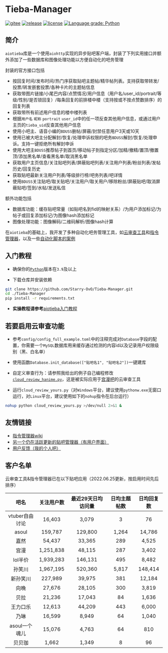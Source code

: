 # Tieba-Manager

[![gitee](https://img.shields.io/badge/mirror-gitee-red)](https://gitee.com/Starry-OvO/Tieba-Manager)
[![release](https://img.shields.io/github/release/Starry-OvO/Tieba-Manager?color=blue&logo=github)](../../releases)
[![license](https://img.shields.io/github/license/Starry-OvO/Tieba-Manager?color=blue&logo=github)](LICENSE)
[![Language grade: Python](https://img.shields.io/lgtm/grade/python/g/Starry-OvO/Tieba-Manager?logo=lgtm)](https://lgtm.com/projects/g/Starry-OvO/Tieba-Manager/context:python)

## 简介

`aiotieba`库是一个使用`aiohttp`实现的异步贴吧客户端，封装了下列实用接口并额外添加了一些数据库和图像处理功能以方便自动化的吧务管理

封装的官方接口包括

+ 按回复时间/发布时间/热门序获取贴吧主题帖/精华帖列表。支持获取带转发/投票/转发嵌套投票/各种卡片的主题帖信息
+ 获取带图片链接/小尾巴内容/点赞情况/用户信息（用户名/user_id/portrait/等级/性别/是否锁回复）/每条回复的前排楼中楼（支持按或不按点赞数排序）的回复列表
+ 获取带所有前述用户信息的楼中楼列表
+ 根据`用户名` `昵称` `portrait` `user_id`中的任一项反查其他用户信息，或通过用户主页的`tieba_uid`反查其他用户信息
+ 使用小吧主、语音小编的`BDUSS`删帖/屏蔽/封禁任意用户3天或10天
+ 使用已被大吧主分配解封/恢复/处理申诉权限的吧务`BDUSS`解封/恢复/处理申诉。支持一键拒绝所有解封申诉
+ 使用大吧主`BDUSS`推荐帖子到首页/移动帖子到指定分区/加精/撤精/置顶/撤置顶/添加黑名单/查看黑名单/取消黑名单
+ 获取用户主页信息/关注贴吧列表/屏蔽贴吧列表/关注用户列表/粉丝列表/发帖历史/回复历史
+ 获取贴吧最新关注用户列表/等级排行榜/吧务列表/吧详情
+ 使用`BDUSS`关注贴吧/取关贴吧/关注用户/取关用户/移除粉丝/屏蔽贴吧/取消屏蔽贴吧/签到/水帖/发送私信

额外功能包括

+ 数据库功能：缓存贴吧常量（如贴吧名到fid的映射关系）/为用户添加标记/为帖子或回复添加标记/为图像hash添加标记
+ 图像处理功能：图像解码/二维码解析/图像hash计算

在`aiotieba`的基础上，我开发了多种自动化吧务管理工具，如[云审查工具](wikis/cloud_review_introduction.md)和[指令管理器](../../wiki/%E6%8C%87%E4%BB%A4%E7%AE%A1%E7%90%86%E5%99%A8%E4%BD%BF%E7%94%A8%E8%AF%B4%E6%98%8E%E4%B9%A6)，以及一些[自动化脚本的案例](wikis/many_utils.md)

## 入门教程

+ 确保你的[`Python`](https://www.python.org/downloads/)版本在`3.9`及以上

+ 下载仓库并安装依赖

```bash
git clone https://github.com/Starry-OvO/Tieba-Manager.git
cd ./Tieba-Manager
pip install -r requirements.txt
```

+ **实操教程请参考**[aiotieba入门教程](wikis/tutorial.md)

## 若要启用云审查功能

+ 参考`config/config_full_example.toml`中的注释完成对`Database`字段的配置，你需要一个`MySQL`数据库用来缓存通过检测的内容id以及记录用户权限级别（黑、白名单）

+ 使用函数`Database.init_database(["贴吧名1", "贴吧名2"])`一键建库

+ 自定义审查行为：请参照我给出的例子自己编程修改[`cloud_review_hanime.py`](cloud_review_hanime.py)，这是被实际应用于[宫漫吧](https://tieba.baidu.com/f?ie=utf-8&kw=%E5%AE%AB%E6%BC%AB)的云审查工具

+ 运行`cloud_review_yours.py`（对`Windows`平台，建议使用`pythonw.exe`无窗口运行，对`Linux`平台，建议使用如下的`nohup`指令在后台运行）

```bash
nohup python cloud_review_yours.py >/dev/null 2>&1 &
```

## 友情链接

+ [指令管理器wiki](https://github.com/Starry-OvO/Tieba-Manager/wiki/%E6%8C%87%E4%BB%A4%E7%AE%A1%E7%90%86%E5%99%A8%E4%BD%BF%E7%94%A8%E8%AF%B4%E6%98%8E%E4%B9%A6)
+ [另一个仍在活跃更新的贴吧管理器（有用户界面）](https://github.com/dog194/TiebaManager)
+ [用户反馈（我的个人吧）](https://tieba.baidu.com/f?ie=utf-8&kw=starry)

## 客户名单

云审查工具&指令管理器已在以下贴吧应用（2022.06.25更新，按启用时间先后排序）

|      吧名      | 关注用户数 | 最近29天日均访问量 | 日均主题帖数 | 日均回复数 |
| :------------: | :--------: | :----------------: | :----------: | :--------: |
| vtuber自由讨论 |   16,403   |       3,079        |      3       |     76     |
|     asoul      |  159,787   |      129,800       |    1,264     |   14,786   |
|      嘉然      |   54,437   |       33,365       |     289      |   4,525    |
|      宫漫      | 1,251,838  |       48,115       |     287      |   3,402    |
|    lol半价     | 1,939,283  |      146,131       |     495      |   8,482    |
|     孙笑川     | 1,967,195  |      520,360       |    5,817     |  148,414   |
|    新孙笑川    |  227,989   |       39,975       |     381      |   12,184   |
|      向晚      |   27,676   |       28,105       |     300      |   3,819    |
|      贝拉      |   21,236   |       17,043       |      84      |   1,636    |
|    王力口乐    |   12,613   |       44,209       |     443      |   6,000    |
|      乃琳      |   16,599   |       8,949        |      64      |   1,040    |
| asoul一个魂儿  |   15,076   |       4,763        |      64      |    810     |
|     贝贝珈     |   1,662    |       1,349        |      8       |     96     |
